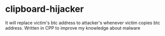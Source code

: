 # clipboard-hijacker
It will replace victim's btc address to attacker's whenever victim copies btc address.
Written in CPP to improve my knowledge about malware
